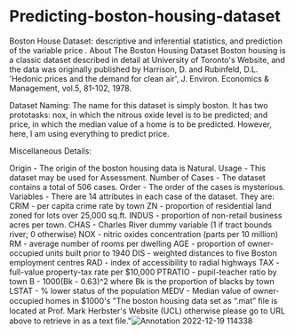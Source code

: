 # Predicting-boston-housing-dataset
Boston House Dataset: descriptive and inferential statistics, and prediction of the variable price .
About The Boston Housing Dataset
Boston housing is a classic dataset described in detail at University of Toronto's Website, and the data was originally published by Harrison, D. and Rubinfeld, D.L. 'Hedonic prices and the demand for clean air', J. Environ. Economics & Management, vol.5, 81-102, 1978.

Dataset Naming: The name for this dataset is simply boston. It has two prototasks: nox, in which the nitrous oxide level is to be predicted; and price, in which the median value of a home is to be predicted. However, here, I am using everything to predict price.

Miscellaneous Details:

Origin - The origin of the boston housing data is Natural.
Usage - This dataset may be used for Assessment.
Number of Cases - The dataset contains a total of 506 cases.
Order - The order of the cases is mysterious.
Variables - There are 14 attributes in each case of the dataset. They are:
CRIM - per capita crime rate by town
ZN - proportion of residential land zoned for lots over 25,000 sq.ft.
INDUS - proportion of non-retail business acres per town.
CHAS - Charles River dummy variable (1 if tract bounds river; 0 otherwise)
NOX - nitric oxides concentration (parts per 10 million)
RM - average number of rooms per dwelling
AGE - proportion of owner-occupied units built prior to 1940
DIS - weighted distances to five Boston employment centres
RAD - index of accessibility to radial highways
TAX - full-value property-tax rate per $10,000
PTRATIO - pupil-teacher ratio by town
B - 1000(Bk - 0.63)^2 where Bk is the proportion of blacks by town
LSTAT - % lower status of the population
MEDV - Median value of owner-occupied homes in $1000's
"The boston housing data set as “.mat” ﬁle is located at Prof. Mark Herbster's Website (UCL) otherwise please go to URL above to retrieve in as a text ﬁle."![Annotation 2022-12-19 114338](https://user-images.githubusercontent.com/114775510/208360014-93db9a44-3575-48df-accc-18659a404be2.png)
